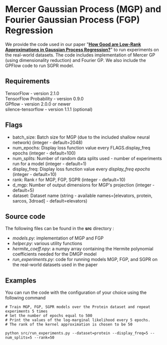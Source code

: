 # Mercer Gaussian Process (MGP) and Fourier Gaussian Process (FGP) Regression #

We provide the code used in our paper "[**How Good are Low-Rank Approximations in Gaussian Process Regression?**](https://arxiv.org/pdf/2004.01584.pdf)" to run experiments on the real-world datasets. The code includes implementation of Mercer GP (using dimensionality reduction) and Fourier GP. We also include the GPFlow code to run SGPR model.

## Requirements ##
TensorFlow - version 2.1.0  
TensorFlow Probability - version 0.9.0  
GPflow - version 2.0.0 or newer  
silence-tensorflow - version 1.1.1 (optional)

## Flags ##
* batch_size: Batch size for MGP (due to the included shallow neural network) (integer - default=2048)
* num_epochs: Display loss function value every FLAGS.display_freq epochs (integer - default=100)
* num_splits: Number of random data splits used - number of experiments run for a model (integer - default=1)
* display_freq: Display loss function value every *display_freq epochs* (integer - default=10)
* rank: Rank r for MGP, FGP, SGPR (integer - default=10)
* d_mgp: Number of output dimensions for MGP\'s projection (integer - default=5)
* dataset: Dataset name (string - available names=[elevators, protein, sarcos, 3droad] - default=elevators)

## Source code ##

The following files can be found in the **src** directory :  

- *models.py*: implementation of MGP  and FGP
- *helper.py*: various utility functions
- *hermite_coeff.npy*: a numpy array containing the Hermite polynomial coefficients needed for the DMGP model
- *run_experiments.py*: code for running models MGP, FGP, and SGPR on the real-world datasets used in the paper

## Examples ##
You can run the code with the configuration of your choice using the following command

```
# Train MGP, FGP, SGPR models over the Protein dataset and repeat experiments 5 times
# Set the number of epochs equal to 500 
# Print the values of the log-marginal likelihood every 5 epochs.
# The rank of the kernel approximation is chosen to be 50

python src/run_experiments.py --dataset=protein --display_freq=5 --num_splits=5 --rank=50

```


